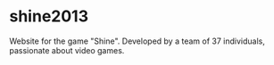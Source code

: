 shine2013
=========

Website for the game "Shine".
Developed by a team of 37 individuals, passionate about video games. 
